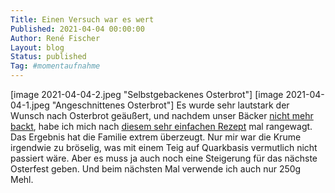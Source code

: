```yaml
---
Title: Einen Versuch war es wert
Published: 2021-04-04 00:00:00
Author: René Fischer
Layout: blog
Status: published
Tag: #momentaufnahme
---
```

[image 2021-04-04-2.jpeg "Selbstgebackenes Osterbrot"]
[image 2021-04-04-1.jpeg "Angeschnittenes Osterbrot"]
Es wurde sehr lautstark der Wunsch nach Osterbrot geäußert, und nachdem unser Bäcker [nicht mehr backt](/brotbackkunst), habe ich mich nach [diesem sehr einfachen Rezept](https://www.infranken.de/ratgeber/genuss/rezepte/osterbrot-backen-rezept-einfach-art-5183337) mal rangewagt. Das Ergebnis hat die Familie extrem überzeugt. Nur mir war die Krume irgendwie zu bröselig, was mit einem Teig auf Quarkbasis vermutlich nicht passiert wäre. Aber es muss ja auch noch eine Steigerung für das nächste Osterfest geben. Und beim nächsten Mal verwende ich auch nur 250g Mehl.
